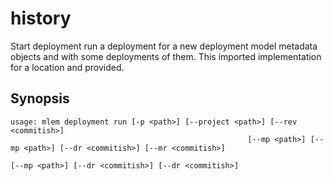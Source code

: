 # history

Start deployment run a deployment for a new deployment model metadata objects
and with some deployments of them. This imported implementation for a location
and provided.

## Synopsis

```usage
usage: mlem deployment run [-p <path>] [--project <path>] [--rev <commitish>]
                                                     [--mp <path>] [--mp <path>] [--dr <commitish>] [--mr <commitish>]
                                                                        [--mp <path>] [--dr <commitish>] [--dr <commitish>]

```

